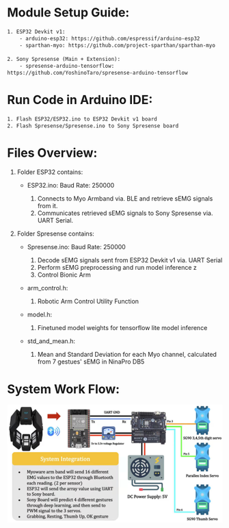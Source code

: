 # Module Setup Guide:

    1. ESP32 Devkit v1:
        - arduino-esp32: https://github.com/espressif/arduino-esp32
        - sparthan-myo: https://github.com/project-sparthan/sparthan-myo
    
    2. Sony Spresense (Main + Extension): 
        - spresense-arduino-tensorflow: https://github.com/YoshinoTaro/spresense-arduino-tensorflow

# Run Code in Arduino IDE:
    1. Flash ESP32/ESP32.ino to ESP32 Devkit v1 board
    2. Flash Spresense/Spresense.ino to Sony Spresense board

# Files Overview:
1. Folder ESP32 contains:
    - ESP32.ino:
        Baud Rate: 250000

        1. Connects to Myo Armband via. BLE and retrieve sEMG signals from it.
        2. Communicates retrieved sEMG signals to Sony Spresense via. UART Serial.

2. Folder Spresense contains:
    - Spresense.ino:
        Baud Rate: 250000

        1. Decode sEMG signals sent from ESP32 Devkit v1 via. UART Serial
        2. Perform sEMG preprocessing and run model inference z
        3. Control Bionic Arm

    - arm_control.h:

        1. Robotic Arm Control Utility Function
    
    - model.h:
        
        1. Finetuned model weights for tensorflow lite model inference
    
    - std_and_mean.h:
        
        1. Mean and Standard Deviation for each Myo channel, calculated from 7 gestues' sEMG in NinaPro DB5

# System Work Flow:
![Alt text](system.jpg?raw=true "Title")